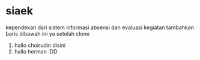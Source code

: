 siaek
=====
kependekan dari sistem informasi absensi dan evaluasi kegiatan
tambahkan baris dibawah ini ya setelah clone
1. hallo choirudin disini
2. hallo herman :DD
